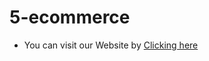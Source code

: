 # 5-ecommerce
- You can visit our Website by [Clicking here](https://ca-g12.github.io/5-ecommerce/)
